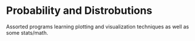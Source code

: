 # Probability and Distrobutions

Assorted programs learning plotting and visualization techniques as well as some stats/math.
